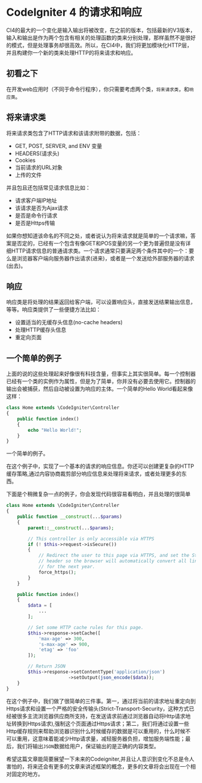 # CodeIgniter 4 的请求和响应

CI4的最大的一个变化是输入输出将被改变，在之前的版本，包括最新的V3版本，输入和输出是作为两个包含有相关的处理函数的类来分别处理，那样虽然不是很好的模式，但是处理事务却很高效。所以，在CI4中，我们将更加模块化HTTP层，并且构建你一个新的类来处理HTTP的将来请求和响应。

## 初看之下

在开发web应用时（不同于命令行程序），你只需要考虑两个类，`将来请求类`，和`响应类`。

## 将来请求类

将来请求类包含了HTTP请求和该请求附带的数据，包括：

*  GET, POST, SERVER, and ENV 变量
*  HEADERS(请求头)
*  Cookies
*  当前请求的URL对象
*  上传的文件

并且包且还包括常见请求信息比如：

*  请求客户端IP地址
*  该请求是否为Ajax请求
*  是否是命令行请求
*  是否是Https传输

如果你想知道该命名的不同之处，或者说认为将来请求就是简单的一个请求嘛，答案是否定的，已经有一个包含有像GET和POS变量的另一个更为普遍但是没有详细HTTP请求信息的普通请求类。一个请求通常只要满足两个条件其中的一个：要么是浏览器客户端向服务器作出请求(进来)，或者是一个发送给外部服务器的请求(出去)。

## 响应

响应类是将处理的结果返回给客户端，可以设置响应头，直接发送结果输出信息，等等。响应类提供了一些便捷方法比如：

*  设置适当的无缓存头信息(no-cache headers)
*  处理HTTP缓存头信息
*  重定向页面

## 一个简单的例子

上面的说的这些处理起来好像很有科技含量，但事实上其实很简单。每一个控制器已经有一个类的实例作为属性，但是为了简单，你并没有必要去使用它。控制器的输出会被捕获，然后自动被设置为响应的主体。一个简单的Hello World看起来像这样：

```php
class Home extends \CodeIgniter\Controller
{
    public function index()
    {
        echo "Hello World!";
    }
}
```

一个简单的例子。

在这个例子中，实现了一个基本的请求的响应信息。你还可以创建更复杂的HTTP缓存策略,通过内容协商裁剪部分响应信息来处理将来请求，或者处理更多的东西。

下面是个稍微复杂一点的例子，你会发现代码很容易看明白，并且处理的很简单

```php
class Home extends \CodeIgniter\Controller
{
    public function __construct(...$params)
    {
        parent::__construct(...$params);

        // This controller is only accessible via HTTPS
        if (! $this->request->isSecure())
        {
            // Redirect the user to this page via HTTPS, and set the Strict-Transport-Security
            // header so the browser will automatically convert all links to this page to HTTPS
            // for the next year.
            force_https();
        }
    }

    public function index()
    {
        $data = [
            ...
        ];

        // Set some HTTP cache rules for this page.
        $this->response->setCache([
            'max-age' => 300,
            's-max-age' => 900,
            'etag' => 'foo'
        ]);

        // Return JSON
        $this->response->setContentType('application/json')
                       ->setOutput(json_encode($data));
    }
}
```

在这个例子中，我们做了很简单的三件事。第一，通过将当前的请求地址重定向到Https请求和设置一个严格的安全传输头(Strict-Transport-Security，这种方式已经被很多主流浏览器供应商所支持，在发送请求前通过浏览器自动将Http请求地址转换到Https请求),强制这个页面通过Https请求；第二，我们将通过设置一些Http缓存规则来帮助浏览器识别什么时候缓存的数据是可以重用的，什么时候不可以重用，这意味着能减少Http请求量，减轻服务器负担，增加服务端性能；最后，我们将输出`JSON`数据给用户，保证输出的是正确的内容类型。

希望这篇文章能简要展望一下未来的Codeigniter,并且让人意识到变化不总是令人害怕的，将来还会有更多的文章来讲述框架的概念，更多的文章将会出现在一个相对固定的地方。
